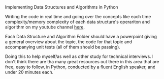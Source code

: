 Implementing Data Structures and Algorithms in Python

Writing the code in real time and going over the concepts like each time complexity/memory complexity of each data structure's operariton and algorithm on my youtube channel [here](https://www.youtube.com/user/vert3737).

Each Data Structure and Algorithm Folder should have a powerpoint giving a general overview about the topic, the code for that topic and accompanying unit tests (all of them should be passing).

Doing this to help myself/as well as other study for technical interviews. I don't think there are tha many great resources out there in this area that are free, easy to follow, in Python, conducted by a fluent English speaker, and under 20 minutes each.
